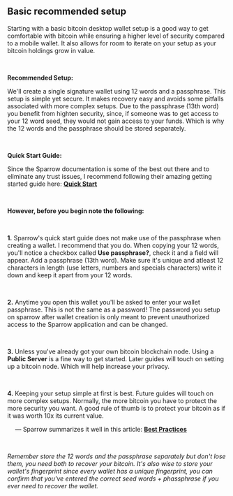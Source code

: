 ## Basic recommended setup

Starting with a basic bitcoin desktop wallet setup is a good way to get comfortable with bitcoin while ensuring
a higher level of security compared to a mobile wallet. It also allows for room to iterate on your setup as your bitcoin
holdings grow in value.

&nbsp;

**Recommended Setup:**

We'll create a single signature wallet using 12 words and a passphrase. This setup is simple yet secure. It makes
recovery easy and avoids some pitfalls associated with more complex setups. Due to the passphrase (13th word) you
benefit from highten security, since, if someone was to get access to your 12 word seed, they would not
gain access to your funds. Which is why the 12 words and the passphrase should be stored separately. 

&nbsp;

**Quick Start Guide:**

Since the Sparrow documentation is some of the best out there and to eliminate any trust issues, I recommend following their amazing getting started guide here: <strong><ins><a href="https://sparrowwallet.com/docs/quick-start.html" target="_blank" rel="noopener noreferrer">Quick Start</a></ins></strong>

&nbsp;

**However, before you begin note the following:**

&nbsp;

**1\.** Sparrow's quick start guide does not make use of the passphrase when creating a wallet. I recommend that you do. When copying your 12 words, you'll notice a checkbox called
**Use passphrase?**, check it and a field will appear. Add a passphrase (13th word). Make sure it's unique and atleast 12 characters in length
(use letters, numbers and specials characters) write it down and keep it apart from your 12 words.

&thinsp;

**2\.** Anytime you open this wallet you'll be asked to enter your wallet passphrase. This is not the same as a password! The password you setup on sparrow 
after wallet creation is only meant to prevent unauthorized access to the Sparrow application and can be changed. 

&thinsp;

**3\.** Unless you've already got your own bitcoin blockchain node. Using a **Public Server** is a fine way to get started. Later guides will touch on setting up a bitcoin node. Which
will help increase your privacy.

&thinsp;

**4\.** Keeping your setup simple at first is best. Future guides will touch on more complex setups. 
    Normally, the more bitcoin you have to protect the more security you want. A good rule of thumb is to protect your bitcoin as if it was worth 10x its current value.

&emsp; &mdash; Sparrow summarizes it well in this article: [**Best Practices**](https://sparrowwallet.com/docs/best-practices.html#summary)

&thinsp;


*Remember store the 12 words and the passphrase separately but don't lose them, you need both to recover your bitcoin. It's also wise to store your wallet's
fingerprint since every wallet has a unique fingerprint, you can confirm that you've entered the correct seed words + phassphrase if you ever need to recover
the wallet.*

